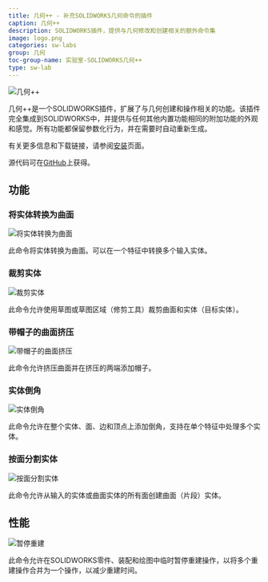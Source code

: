 ```yaml
---
title: 几何++ - 补充SOLIDWORKS几何命令的插件
caption: 几何++
description: SOLIDWORKS插件，提供与几何修改和创建相关的额外命令集
image: logo.png
categories: sw-labs
group: 几何
toc-group-name: 实验室-SOLIDWORKS几何++
type: sw-lab
---
```

![几何++](logo.png)

几何++是一个SOLIDWORKS插件，扩展了与几何创建和操作相关的功能。该插件完全集成到SOLIDWORKS中，并提供与任何其他内置功能相同的附加功能的外观和感觉。所有功能都保留参数化行为，并在需要时自动重新生成。

有关更多信息和下载链接，请参阅[安装](installation)页面。

源代码可在[GitHub](https://github.com/codestackdev/geometry-plus-plus)上获得。

## 功能

### 将实体转换为曲面

![将实体转换为曲面](/labs/solidworks/geometry-plus-plus/user-guide/convert-solid-to-surface/icon.png)

此命令将实体转换为曲面。可以在一个特征中转换多个输入实体。

### 裁剪实体

![裁剪实体](/labs/solidworks/geometry-plus-plus/user-guide/crop-bodies/icon.png)

此命令允许使用草图或草图区域（修剪工具）裁剪曲面和实体（目标实体）。

### 带帽子的曲面挤压

![带帽子的曲面挤压](/labs/solidworks/geometry-plus-plus/user-guide/extrude-surface-cap/icon.png)

此命令允许挤压曲面并在挤压的两端添加帽子。

### 实体倒角

![实体倒角](/labs/solidworks/geometry-plus-plus/user-guide/body-fillet/icon.png)

此命令允许在整个实体、面、边和顶点上添加倒角，支持在单个特征中处理多个实体。

### 按面分割实体

![按面分割实体](/labs/solidworks/geometry-plus-plus/user-guide/split-body-by-faces/icon.png)

此命令允许从输入的实体或曲面实体的所有面创建曲面（片段）实体。

## 性能

![暂停重建](/labs/solidworks/geometry-plus-plus/user-guide/suspend-rebuild/icon.png)

此命令允许在SOLIDWORKS零件、装配和绘图中临时暂停重建操作，以将多个重建操作合并为一个操作，以减少重建时间。